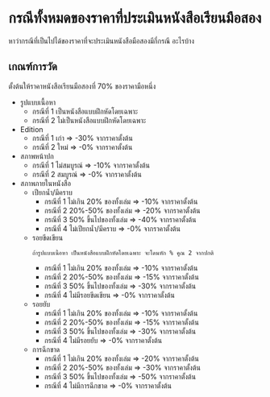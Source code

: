 # กรณีทั้งหมดของราคาที่ประเมินหนังสือเรียนมือสอง
หาว่ากรณีที่เป็นไปได้ของราคาที่จะประเมินหนังสือมือสองมีกี่กรณี อะไรบ้าง

## เกณฑ์การวัด
ตั้งต้นให้ราคาหนังสือเรียนมือสองที่ 70% ของราคามือหนึ่ง
* รูปแบบเนื้อหา
  * กรณีที่ 1 เป็นหนังสือแบบฝึกหัดโดยเฉพาะ
  * กรณีที่ 2 ไม่เป็นหนังสือแบบฝึกหัดโดยเฉพาะ
* Edition
  * กรณีที่ 1 เก่า => -30% จากราคาตั้งต้น
  * กรณีที่ 2 ใหม่ => -0% จากราคาตั้งต้น
* สภาพหน้าปก
  * กรณีที่ 1 ไม่สมบูรณ์ => -10% จากราคาตั้งต้น
  * กรณีที่ 2 สมบูรณ์ => -0% จากราคาตั้งต้น
* สภาพภายในหนังสือ
  * เปียกน้ำ/มีคราบ
    * กรณีที่ 1 ไม่เกิน 20% ของทั้งเล่ม => -10% จากราคาตั้งต้น
    * กรณีที่ 2 20%-50% ของทั้งเล่ม => -20% จากราคาตั้งต้น
    * กรณีที่ 3 50% ขึ้นไปของทั้งเล่ม => -40% จากราคาตั้งต้น
    * กรณีที่ 4 ไม่เปียกน้ำ/มีคราบ => -0% จากราคาตั้งต้น
  * รอยขีดเขียน
    ```
    ถ้ารูปแบบเนื้อหา เป็นหนังสือแบบฝึกหัดโดยเฉพาะ จะโดนหัก % คูณ 2 จากปกติ
    ```
    * กรณีที่ 1 ไม่เกิน 20% ของทั้งเล่ม => -10% จากราคาตั้งต้น
    * กรณีที่ 2 20%-50% ของทั้งเล่ม => -15% จากราคาตั้งต้น
    * กรณีที่ 3 50% ขึ้นไปของทั้งเล่ม => -30% จากราคาตั้งต้น
    * กรณีที่ 4 ไม่มีรอยขีดเขียน => -0% จากราคาตั้งต้น
  * รอยยับ
    * กรณีที่ 1 ไม่เกิน 20% ของทั้งเล่ม => -10% จากราคาตั้งต้น
    * กรณีที่ 2 20%-50% ของทั้งเล่ม => -15% จากราคาตั้งต้น
    * กรณีที่ 3 50% ขึ้นไปของทั้งเล่ม => -30% จากราคาตั้งต้น
    * กรณีที่ 4 ไม่มีรอยยับ => -0% จากราคาตั้งต้น
  * การฉีกขาด
    * กรณีที่ 1 ไม่เกิน 20% ของทั้งเล่ม => -20% จากราคาตั้งต้น
    * กรณีที่ 2 20%-50% ของทั้งเล่ม => -30% จากราคาตั้งต้น
    * กรณีที่ 3 50% ขึ้นไปของทั้งเล่ม => -50% จากราคาตั้งต้น
    * กรณีที่ 4 ไม่มีการฉีกขาด => -0% จากราคาตั้งต้น
      
  
